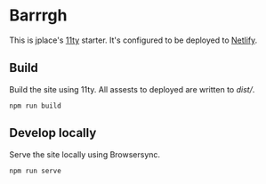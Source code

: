 # Barrrgh

This is jplace's [11ty](https://www.11ty.dev/) starter. It's configured to be deployed to [Netlify](https://www.netlify.com/).

## Build

Build the site using 11ty. All assests to deployed are written to _dist/_.

```
npm run build
```

## Develop locally

Serve the site locally using Browsersync.

```
npm run serve
```
